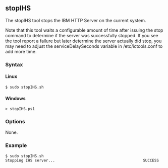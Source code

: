 ## stopIHS

The stopIHS tool stops the IBM HTTP Server on the current system.

Note that this tool waits a configurable amount of time after issuing the stop command to determine if the server was 
successfully stopped. If you see the tool report a failure but later determine the server actually did stop, you may need to
adjust the serviceDelaySeconds variable in /etc/ictools.conf to add more time.

### Syntax

#### Linux

```Shell
$ sudo stopIHS.sh
```

#### Windows

```Shell
> stopIHS.ps1
```

### Options

None.

### Example

```Shell
$ sudo stopIHS.sh
Stopping IHS server...                                       SUCCESS
```